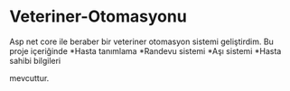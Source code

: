 # Veteriner-Otomasyonu

Asp net core ile beraber bir veteriner otomasyon sistemi geliştirdim. 
Bu proje içeriğinde 
*Hasta tanımlama
*Randevu sistemi
*Aşı sistemi
*Hasta sahibi bilgileri

mevcuttur.
